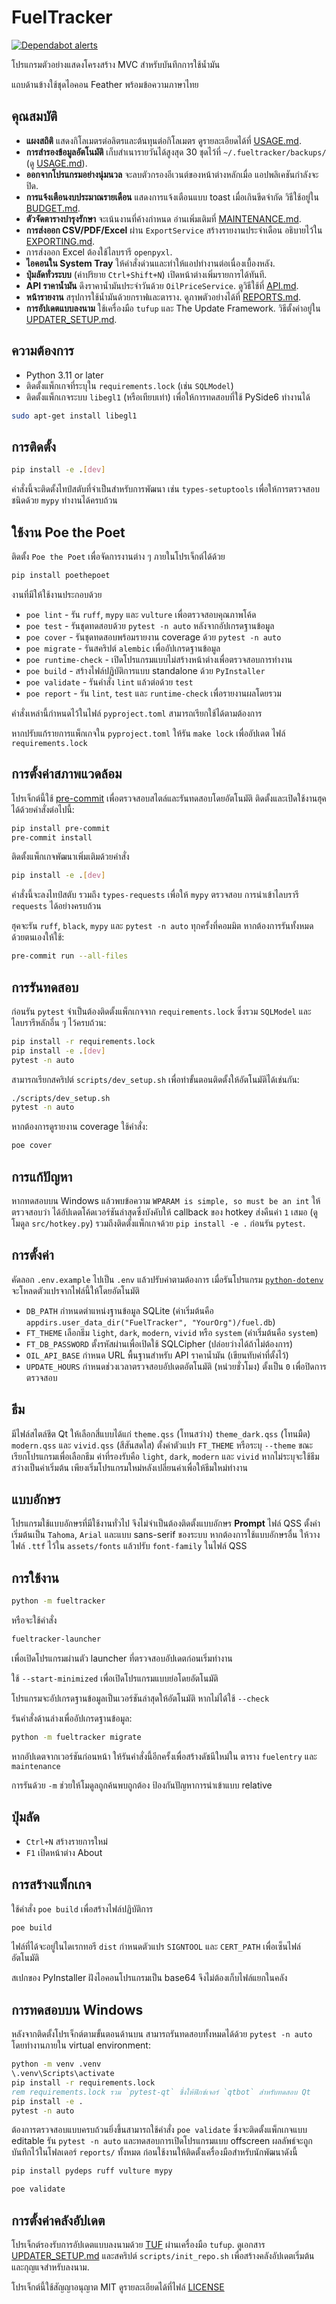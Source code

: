 # FuelTracker
[![Dependabot alerts](https://img.shields.io/badge/dependabot-enabled-brightgreen?logo=dependabot)](../../security/dependabot)

โปรแกรมตัวอย่างแสดงโครงสร้าง MVC สำหรับบันทึกการใช้น้ำมัน

แถบด้านข้างใช้ชุดไอคอน Feather พร้อมข้อความภาษาไทย

## คุณสมบัติ

- **แผงสถิติ** แสดงกิโลเมตรต่อลิตรและต้นทุนต่อกิโลเมตร ดูรายละเอียดได้ที่
  [USAGE.md](docs/USAGE.md).
- **การสำรองข้อมูลอัตโนมัติ** เก็บสำเนารายวันได้สูงสุด 30 ชุดไว้ที่
  `~/.fueltracker/backups/` (ดู [USAGE.md](docs/USAGE.md)).
- **ออกจากโปรแกรมอย่างนุ่มนวล** จะลบตัวกรองอีเวนต์ของหน้าต่างหลักเมื่อ
  แอปพลิเคชันกำลังจะปิด.
- **การแจ้งเตือนงบประมาณรายเดือน** แสดงการแจ้งเตือนแบบ toast เมื่อเกินขีดจำกัด
  วิธีใช้อยู่ใน [BUDGET.md](docs/BUDGET.md).
- **ตัวจัดตารางบำรุงรักษา** จะเน้นงานที่ค้างกำหนด อ่านเพิ่มเติมที่
  [MAINTENANCE.md](docs/MAINTENANCE.md).
- **การส่งออก CSV/PDF/Excel** ผ่าน `ExportService` สร้างรายงานประจำเดือน
  อธิบายไว้ใน [EXPORTING.md](docs/EXPORTING.md).
- การส่งออก Excel ต้องใช้ไลบรารี `openpyxl`.
- **ไอคอนใน System Tray** ให้คำสั่งด่วนและทำให้แอปทำงานต่อเนื่องเบื้องหลัง.
- **ปุ่มลัดทั่วระบบ** (ค่าปริยาย `Ctrl+Shift+N`)
  เปิดหน้าต่างเพิ่มรายการได้ทันที.
- **API ราคาน้ำมัน** ดึงราคาน้ำมันประจำวันด้วย `OilPriceService`.
  ดูวิธีใช้ที่ [API.md](docs/API.md).
- **หน้ารายงาน** สรุปการใช้น้ำมันด้วยกราฟและตาราง.
  ดูภาพตัวอย่างได้ที่ [REPORTS.md](docs/REPORTS.md).
- **การอัปเดตแบบลงนาม** ใช้เครื่องมือ `tufup` และ The Update Framework.
  วิธีตั้งค่าอยู่ใน [UPDATER_SETUP.md](docs/UPDATER_SETUP.md).

## ความต้องการ

- Python 3.11 or later
- ติดตั้งแพ็กเกจที่ระบุใน `requirements.lock` (เช่น `SQLModel`)
- ติดตั้งแพ็กเกจระบบ `libegl1` (หรือเทียบเท่า) เพื่อให้การทดสอบที่ใช้ PySide6 ทำงานได้

```bash
sudo apt-get install libegl1
```

## การติดตั้ง

```bash
pip install -e .[dev]
```
คำสั่งนี้จะติดตั้งไทป์สตับที่จำเป็นสำหรับการพัฒนา เช่น `types-setuptools` เพื่อให้การตรวจสอบชนิดด้วย `mypy` ทำงานได้ครบถ้วน

## ใช้งาน Poe the Poet

ติดตั้ง `Poe the Poet` เพื่อจัดการงานต่าง ๆ ภายในโปรเจ็กต์ได้ด้วย

```bash
pip install poethepoet
```

งานที่มีให้ใช้งานประกอบด้วย

- `poe lint` - รัน `ruff`, `mypy` และ `vulture` เพื่อตรวจสอบคุณภาพโค้ด
- `poe test` - รันชุดทดสอบด้วย `pytest -n auto` หลังจากอัปเกรดฐานข้อมูล
- `poe cover` - รันชุดทดสอบพร้อมรายงาน coverage ด้วย `pytest -n auto`
- `poe migrate` - รันสคริปต์ `alembic` เพื่ออัปเกรดฐานข้อมูล
- `poe runtime-check` - เปิดโปรแกรมแบบไม่สร้างหน้าต่างเพื่อตรวจสอบการทำงาน
- `poe build` - สร้างไฟล์ปฏิบัติการแบบ standalone ด้วย `PyInstaller`
- `poe validate` - รันคำสั่ง `lint` แล้วต่อด้วย `test`
- `poe report` - รัน `lint`, `test` และ `runtime-check` เพื่อรายงานผลโดยรวม

คำสั่งเหล่านี้กำหนดไว้ในไฟล์ `pyproject.toml` สามารถเรียกใช้ได้ตามต้องการ

หากปรับแก้รายการแพ็กเกจใน `pyproject.toml` ให้รัน `make lock` เพื่ออัปเดต
ไฟล์ `requirements.lock`

## การตั้งค่าสภาพแวดล้อม

โปรเจ็กต์นี้ใช้ [pre-commit](https://pre-commit.com/) เพื่อตรวจสอบสไตล์และรันทดสอบโดยอัตโนมัติ
ติดตั้งและเปิดใช้งานฮุคได้ด้วยคำสั่งต่อไปนี้:

```bash
pip install pre-commit
pre-commit install
```

ติดตั้งแพ็กเกจพัฒนาเพิ่มเติมด้วยคำสั่ง

```bash
pip install -e .[dev]
```
คำสั่งนี้จะลงไทป์สตับ รวมถึง `types-requests` เพื่อให้ `mypy` ตรวจสอบ
การนำเข้าไลบรารี `requests` ได้อย่างครบถ้วน

ฮุคจะรัน `ruff`, `black`, `mypy` และ `pytest -n auto` ทุกครั้งที่คอมมิต
หากต้องการรันทั้งหมดด้วยตนเองให้ใช้:

```bash
pre-commit run --all-files
```

## การรันทดสอบ

ก่อนรัน `pytest` จำเป็นต้องติดตั้งแพ็กเกจจาก `requirements.lock`
ซึ่งรวม `SQLModel` และไลบรารีหลักอื่น ๆ ไว้ครบถ้วน:

```bash
pip install -r requirements.lock
pip install -e .[dev]
pytest -n auto
```

สามารถเรียกสคริปต์ `scripts/dev_setup.sh` เพื่อทำขั้นตอนติดตั้งให้อัตโนมัติได้เช่นกัน:

```bash
./scripts/dev_setup.sh
pytest -n auto
```

หากต้องการดูรายงาน coverage ใช้คำสั่ง:

```bash
poe cover
```

## การแก้ปัญหา

หากทดสอบบน Windows แล้วพบข้อความ `WPARAM is simple, so must be an int` ให้ตรวจสอบว่า
ได้อัปเดตโค้ดเวอร์ชันล่าสุดซึ่งบังคับให้ callback ของ hotkey ส่งคืนค่า `1` เสมอ
(ดูโมดูล `src/hotkey.py`) รวมถึงติดตั้งแพ็กเกจด้วย `pip install -e .` ก่อนรัน `pytest`.

## การตั้งค่า

คัดลอก `.env.example` ไปเป็น `.env` แล้วปรับค่าตามต้องการ
เมื่อรันโปรแกรม [`python-dotenv`](https://pypi.org/project/python-dotenv/) จะโหลดตัวแปรจากไฟล์นี้ให้โดยอัตโนมัติ

- `DB_PATH` กำหนดตำแหน่งฐานข้อมูล SQLite (ค่าเริ่มต้นคือ
  `appdirs.user_data_dir("FuelTracker", "YourOrg")/fuel.db`)
- `FT_THEME` เลือกธีม `light`, `dark`, `modern`, `vivid` หรือ `system` (ค่าเริ่มต้นคือ `system`)
- `FT_DB_PASSWORD` ตั้งรหัสผ่านเพื่อเปิดใช้ SQLCipher (ปล่อยว่างได้ถ้าไม่ต้องการ)
- `OIL_API_BASE` กำหนด URL พื้นฐานสำหรับ API ราคาน้ำมัน (เขียนทับค่าที่ตั้งไว้)
- `UPDATE_HOURS` กำหนดช่วงเวลาตรวจสอบอัปเดตอัตโนมัติ (หน่วยชั่วโมง)
  ตั้งเป็น `0` เพื่อปิดการตรวจสอบ

## ธีม

มีไฟล์สไตล์ชีต Qt ให้เลือกสี่แบบได้แก่ `theme.qss` (โทนสว่าง) `theme_dark.qss` (โทนมืด) `modern.qss` และ `vivid.qss` (สีสันสดใส)
ตั้งค่าตัวแปร `FT_THEME` หรือระบุ `--theme` ขณะเรียกโปรแกรมเพื่อเลือกธีม
ค่าที่รองรับคือ `light`, `dark`, `modern` และ `vivid` หากไม่ระบุจะใช้ธีมสว่างเป็นค่าเริ่มต้น
เพียงเริ่มโปรแกรมใหม่หลังเปลี่ยนค่าเพื่อให้ธีมใหม่ทำงาน

## แบบอักษร

โปรแกรมใช้แบบอักษรที่มีใช้งานทั่วไป จึงไม่จำเป็นต้องติดตั้งแบบอักษร **Prompt**
ไฟล์ QSS ตั้งค่าเริ่มต้นเป็น `Tahoma`, `Arial` และแบบ sans-serif ของระบบ
หากต้องการใช้แบบอักษรอื่น ให้วางไฟล์ `.ttf` ไว้ใน `assets/fonts` แล้วปรับ `font-family` ในไฟล์ QSS

## การใช้งาน

```bash
python -m fueltracker
```

หรือจะใช้คำสั่ง

```bash
fueltracker-launcher
```
เพื่อเปิดโปรแกรมผ่านตัว launcher ที่ตรวจสอบอัปเดตก่อนเริ่มทำงาน

ใช้ `--start-minimized` เพื่อเปิดโปรแกรมแบบย่อโดยอัตโนมัติ

โปรแกรมจะอัปเกรดฐานข้อมูลเป็นเวอร์ชันล่าสุดให้อัตโนมัติ หากไม่ได้ใช้ `--check`

รันคำสั่งด้านล่างเพื่ออัปเกรดฐานข้อมูล:

```bash
python -m fueltracker migrate
```
หากอัปเดตจากเวอร์ชันก่อนหน้า ให้รันคำสั่งนี้อีกครั้งเพื่อสร้างดัชนีใหม่ใน
ตาราง `fuelentry` และ `maintenance`

การรันด้วย `-m` ช่วยให้โมดูลถูกค้นพบถูกต้อง ป้องกันปัญหาการนำเข้าแบบ relative

## ปุ่มลัด

- `Ctrl+N` สร้างรายการใหม่
- `F1` เปิดหน้าต่าง About

## การสร้างแพ็กเกจ

ใช้คำสั่ง `poe build` เพื่อสร้างไฟล์ปฏิบัติการ

```bash
poe build
```

ไฟล์ที่ได้จะอยู่ในไดเรกทอรี `dist` กำหนดตัวแปร `SIGNTOOL` และ `CERT_PATH` เพื่อเซ็นไฟล์อัตโนมัติ

สเปกของ PyInstaller ฝังไอคอนโปรแกรมเป็น base64 จึงไม่ต้องเก็บไฟล์แยกในคลัง

## การทดสอบบน Windows

หลังจากติดตั้งโปรเจ็กต์ตามขั้นตอนด้านบน สามารถรันทดสอบทั้งหมดได้ด้วย `pytest -n auto`
โดยทำงานภายใน virtual environment:

```bat
python -m venv .venv
\.venv\Scripts\activate
pip install -r requirements.lock
rem requirements.lock รวม `pytest-qt` ซึ่งให้ฟิกซ์เจอร์ `qtbot` สำหรับทดสอบ Qt
pip install -e .
pytest -n auto
```

ต้องการตรวจสอบแบบครบถ้วนยิ่งขึ้นสามารถใช้คำสั่ง `poe validate`
ซึ่งจะติดตั้งแพ็กเกจแบบ editable รัน `pytest -n auto` และทดสอบการเปิดโปรแกรมแบบ
offscreen ผลลัพธ์จะถูกบันทึกไว้ในโฟลเดอร์ `reports/` ทั้งหมด ก่อนใช้งานให้ติดตั้งเครื่องมือสำหรับนักพัฒนาดังนี้

```bash
pip install pydeps ruff vulture mypy
```

```bash
poe validate
```

## การตั้งค่าคลังอัปเดต

โปรเจ็กต์รองรับการอัปเดตแบบลงนามด้วย [TUF](https://theupdateframework.io)
ผ่านเครื่องมือ `tufup`. ดูเอกสาร [UPDATER_SETUP.md](docs/UPDATER_SETUP.md)
และสคริปต์ `scripts/init_repo.sh` เพื่อสร้างคลังอัปเดตเริ่มต้น
และกุญแจสำหรับลงนาม.

โปรเจ็กต์นี้ใช้สัญญาอนุญาต MIT ดูรายละเอียดได้ที่ไฟล์ [LICENSE](LICENSE)
